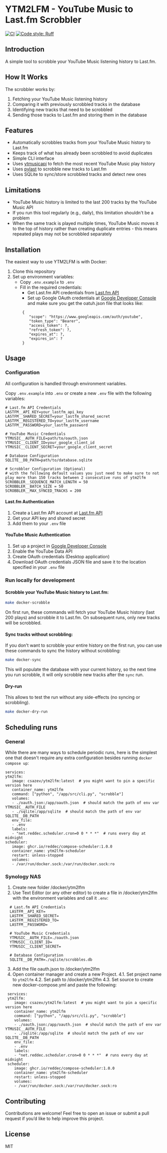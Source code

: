 # YTM2LFM - YouTube Music to Last.fm Scrobbler

[![CI](https://github.com/csazevedo/ytm2lfm/actions/workflows/ci.yaml/badge.svg)](https://github.com/csazevedo/ytm2lfm/actions/workflows/ci.yaml)
[![Code style: Ruff](https://img.shields.io/endpoint?url=https://raw.githubusercontent.com/astral-sh/ruff/main/assets/badge/v2.json)](https://github.com/astral-sh/ruff)

## Introduction

A simple tool to scrobble your YouTube Music listening history to Last.fm.

## How It Works

The scrobbler works by:
1. Fetching your YouTube Music listening history
2. Comparing it with previously scrobbled tracks in the database
3. Identifying new tracks that need to be scrobbled
4. Sending those tracks to Last.fm and storing them in the database

## Features

- Automatically scrobbles tracks from your YouTube Music history to Last.fm
- Keeps track of what has already been scrobbled to avoid duplicates
- Simple CLI interface
- Uses [ytmusicapi](https://github.com/sigma67/ytmusicapi) to fetch the most recent YouTube Music play history
- Uses [pylast](https://github.com/pylast/pylast) to scrobble new tracks to Last.fm
- Uses SQLite to sync/store scrobbled tracks and detect new ones

## Limitations

- YouTube Music history is limited to the last 200 tracks by the YouTube Music API
- If you run this tool regularly (e.g., daily), this limitation shouldn't be a problem
- When the same track is played multiple times, YouTube Music moves it to the top of history rather than creating duplicate entries - this means repeated plays may not be scrobbled separately

## Installation

The easiest way to use YTM2LFM is with Docker:

1. Clone this repository
2. Set up environment variables:
   - Copy `.env.example` to `.env`
   - Fill in the required credentials:
     - Get Last.fm API credentials from [Last.fm API](https://www.last.fm/api/account/create)
     - Set up Google OAuth credentials at [Google Developer Console](https://console.developers.google.com) and make sure you get the oatuh.json file that looks like:
     ```
      {
         "scope": "https://www.googleapis.com/auth/youtube",
         "token_type": "Bearer",
         "access_token": ?,
         "refresh_token": ?,
         "expires_at": ?,
         "expires_in": ?
      }
     ```

## Usage

### Configuration

All configuration is handled through environment variables.

Copy `.env.example` into `.env` or create a new `.env` file with the following variables:

```
# Last.fm API Credentials
LASTFM__API_KEY=your_lastfm_api_key
LASTFM__SHARED_SECRET=your_lastfm_shared_secret
LASTFM__REGISTERED_TO=your_lastfm_username
LASTFM__PASSWORD=your_lastfm_password

# YouTube Music Credentials
YTMUSIC__AUTH_FILE=path/to/oauth.json
YTMUSIC__CLIENT_ID=your_google_client_id
YTMUSIC__CLIENT_SECRET=your_google_client_secret

# Database Configuration
SQLITE__DB_PATH=path/to/database.sqlite

# Scrobbler Configuration (Optional)
# with the following default values you just need to make sure to not play more than 150 tracks between 2 consecutive runs of ytm2lfm
SCROBBLER__SEQUENCE_MATCH_LENGTH = 50
SCROBBLER__BATCH_SIZE = 50
SCROBBLER__MAX_SYNCED_TRACKS = 200
```

#### Last.fm Authentication

1. Create a Last.fm API account at [Last.fm API](https://www.last.fm/api/account/create)
2. Get your API key and shared secret
3. Add them to your `.env` file

#### YouTube Music Authentication

1. Set up a project in [Google Developer Console](https://console.developers.google.com)
2. Enable the YouTube Data API
3. Create OAuth credentials (Desktop application)
4. Download OAuth credentials JSON file and save it to the location specified in your `.env` file

### Run locally for development

#### Scrobble your YouTube Music history to Last.fm:

```bash
make docker-scrobble
```

On first run, these commands will fetch your YouTube Music history (last 200 plays) and scrobble it to Last.fm. On subsequent runs, only new tracks will be scrobbled.

#### Sync tracks without scrobbling:

If you don't want to scrobble your entire history on the first run, you can use these commands to sync the history without scrobbling:

```bash
make docker-sync
```

This will populate the database with your current history, so the next time you run scrobble, it will only scrobble new tracks after the `sync` run.

#### Dry-run

This allows to test the run without any side-effects (no syncing or scrobbling).

```bash
make docker-dry-run
```

## Scheduling runs

### General

While there are many ways to schedule periodic runs, here is the simplest one that doesn't require any extra configuration besides running `docker compose up`:
```
services:
ytm2lfm:
   image: csazev/ytm2lfm:latest  # you might want to pin a specific version here
   container_name: ytm2lfm
   command: ["python", "/app/src/cli.py", "scrobble"]
   volumes:
   - ./oauth.json:/app/oauth.json  # should match the path of env var YTMUSIC__AUTH_FILE
   - ./sqlite:/app/sqlite  # should match the path of env var SQLITE__DB_PATH
   env_file:
   - .env
   labels:
   - "net.reddec.scheduler.cron=0 0 * * *"  # runs every day at midnight
scheduler:
   image: ghcr.io/reddec/compose-scheduler:1.0.0
   container_name: ytm2lfm-scheduler
   restart: unless-stopped
   volumes:
   - /var/run/docker.sock:/var/run/docker.sock:ro
```

### Synology NAS

1. Create new folder /docker/ytm2lfm
2. Use Text Editor (or any other editor) to create a file in /docker/ytm2lfm with the environment variables and call it `.env`:
```
  # Last.fm API Credentials
  LASTFM__API_KEY=
  LASTFM__SHARED_SECRET=
  LASTFM__REGISTERED_TO=
  LASTFM__PASSWORD=

  # YouTube Music Credentials
  YTMUSIC__AUTH_FILE=./oauth.json
  YTMUSIC__CLIENT_ID=
  YTMUSIC__CLIENT_SECRET=

  # Database Configuration
  SQLITE__DB_PATH=./sqlite/scrobbles.db
```
3. Add the file oauth.json to /docker/ytm2lfm
4. Open container manager and create a new Project.
  4.1. Set project name to `ytm2lfm`
  4.2. Set path to /docker/ytm2lfm
  4.3. Set source to create new docker-compose.yml and paste the following:
  ```
   services:
   ytm2lfm:
      image: csazev/ytm2lfm:latest  # you might want to pin a specific version here
      container_name: ytm2lfm
      command: ["python", "/app/src/cli.py", "scrobble"]
      volumes:
      - ./oauth.json:/app/oauth.json  # should match the path of env var YTMUSIC__AUTH_FILE
      - ./sqlite:/app/sqlite  # should match the path of env var SQLITE__DB_PATH
      env_file:
      - .env
      labels:
      - "net.reddec.scheduler.cron=0 0 * * *"  # runs every day at midnight
   scheduler:
      image: ghcr.io/reddec/compose-scheduler:1.0.0
      container_name: ytm2lfm-scheduler
      restart: unless-stopped
      volumes:
      - /var/run/docker.sock:/var/run/docker.sock:ro
```

## Contributing

Contributions are welcome! Feel free to open an issue or submit a pull request if you’d like to help improve this project.

## License

MIT
